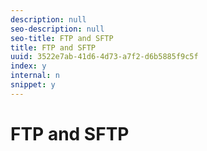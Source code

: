```yaml
---
description: null
seo-description: null
seo-title: FTP and SFTP
title: FTP and SFTP
uuid: 3522e7ab-41d6-4d73-a7f2-d6b5885f9c5f
index: y
internal: n
snippet: y
---
```


# FTP and SFTP

